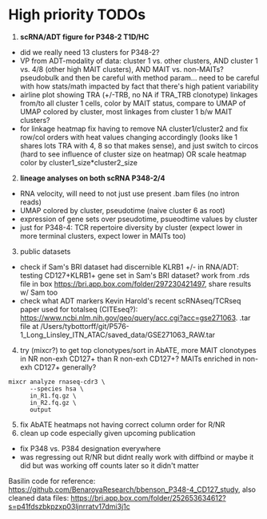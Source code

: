 # High priority TODOs
1. **scRNA/ADT figure for P348-2 T1D/HC**
 - did we really need 13 clusters for P348-2?
 - VP from ADT-modality of data: cluster 1 vs. other clusters, AND cluster 1 vs. 4/8 (other high MAIT clusters), AND MAIT vs. non-MAITs? pseudobulk and then be careful with method param... need to be careful with how stats/math impacted by fact that there's high patient variability
 - airline plot showing TRA (+/-TRB, no NA if TRA_TRB clonotype) linkages from/to all cluster 1 cells, color by MAIT status, compare to UMAP of UMAP colored by cluster, most linkages from cluster 1 b/w MAIT clusters?
 - for linkage heatmap fix having to remove NA cluster1/cluster2 and fix row/col orders with heat values changing accordingly (looks like 1 shares lots TRA with 4, 8 so that makes sense), and just switch to circos (hard to see influence of cluster size on heatmap) OR scale heatmap color by cluster1_size*cluster2_size
2. **lineage analyses on both scRNA P348-2/4**
 - RNA velocity, will need to not just use present .bam files (no intron reads)
 - UMAP colored by cluster, pseudotime (naive cluster 6 as root)
 - expression of gene sets over pseudotime, psueodtime values by cluster
 - just for P348-4: TCR repertoire diversity by cluster (expect lower in more terminal clusters, expect lower in MAITs too)
3. public datasets
 - check if Sam's BRI dataset had discernible KLRB1 +/- in RNA/ADT: testing CD127+KLRB1+ gene set in Sam's BRI dataset? work from .rds file in box https://bri.app.box.com/folder/297230421497, share results w/ Sam too
 - check what ADT markers Kevin Harold's recent scRNAseq/TCRseq paper used for totalseq (CITEseq?): https://www.ncbi.nlm.nih.gov/geo/query/acc.cgi?acc=gse271063. .tar file at /Users/tybottorff/git/P576-1_Long_Linsley_ITN_ATAC/saved_data/GSE271063_RAW.tar
4. try (mixcr?) to get top clonotypes/sort in AbATE, more MAIT clonotypes in NR non-exh CD127+ than R non-exh CD127+? MAITs enriched in non-exh CD127+ generally?
```{python}
mixcr analyze rnaseq-cdr3 \
      --species hsa \
      in_R1.fq.gz \
      in_R2.fq.gz \
      output
```
5. fix AbATE heatmaps not having correct column order for R/NR
6. clean up code especially given upcoming publication
 - fix P348 vs. P384 designation everywhere
 - was regressing out R/NR but didnt really work with diffbind or maybe it did but was working off counts later so it didn't matter

Basilin code for reference: https://github.com/BenaroyaResearch/bbenson_P348-4_CD127_study, also cleaned data files: https://bri.app.box.com/folder/252653634612?s=p41fdszbkpzxp03ljnrratv17dmi3j1c